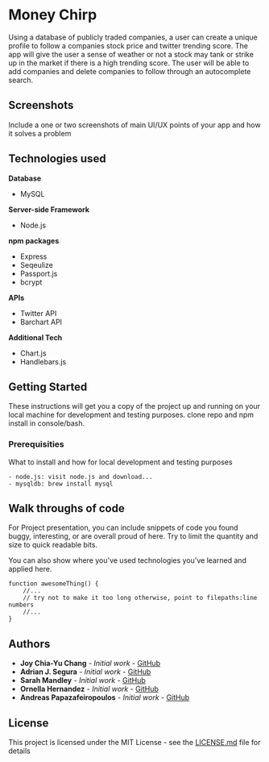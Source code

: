 # Money Chirp

Using a database of publicly traded companies, a user can create a unique profile to follow a companies stock price and twitter trending score.
The app will give the user a sense of weather or not a stock may tank or strike up in the market if there is a high trending score. The user will 
be able to add companies and delete companies to follow through an autocomplete search. 

## Screenshots
Include a one or two screenshots of main UI/UX points of your app and how it solves a problem

## Technologies used

**Database**
- MySQL

**Server-side Framework**
- Node.js

**npm packages**
- Express
- Seqeulize
- Passport.js
- bcrypt

**APIs**
- Twitter API
- Barchart API

**Additional Tech**
- Chart.js
- Handlebars.js

## Getting Started

These instructions will get you a copy of the project up and running on your local machine for development and testing purposes.
clone repo and npm install in console/bash.

### Prerequisities

What to install and how for local development and testing purposes

```
- node.js: visit node.js and download...
- mysqldb: brew install mysql
```


## Walk throughs of code
For Project presentation, you can include snippets of code you found buggy, interesting, or are overall proud of here.  Try to limit the quantity and size to quick readable bits.

You can also show where you've used technologies you've learned and applied here.

```
function awesomeThing() {
    //...
    // try not to make it too long otherwise, point to filepaths:line numbers
    //...
}
```

## Authors

* **Joy Chia-Yu Chang** - *Initial work* - [GitHub](https://github.com/chiaychang)
* **Adrian J. Segura** - *Initial work* - [GitHub](https://github.com/adi727)
* **Sarah Mandley** - *Initial work* - [GitHub](https://github.com/saerieanna)
* **Ornella Hernandez** - *Initial work* - [GitHub](https://github.com/ornibella)
* **Andreas Papazafeiropoulos** - *Initial work* - [GitHub](https://github.com/AndreasPapaz)




## License

This project is licensed under the MIT License - see the [LICENSE.md](LICENSE.md) file for details
